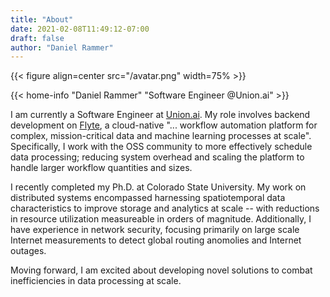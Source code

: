 ```yaml
---
title: "About"
date: 2021-02-08T11:49:12-07:00
draft: false
author: "Daniel Rammer"
---
```


{{< figure align=center src="/avatar.png" width=75% >}}

{{< home-info "Daniel Rammer" "Software Engineer @Union.ai" >}}

I am currently a Software Engineer at [Union.ai](https://union.ai). My role involves backend development on [Flyte](https://flyte.org), a cloud-native "... workflow automation platform for complex, mission-critical data and machine learning processes at scale". Specifically, I work with the OSS community to more effectively schedule data processing; reducing system overhead and scaling the platform to handle larger workflow quantities and sizes.

I recently completed my Ph.D. at Colorado State University. My work on distributed systems encompassed harnessing spatiotemporal data characteristics to improve storage and analytics at scale -- with reductions in resource utilization measureable in orders of magnitude. Additionally, I have experience in network security, focusing primarily on large scale Internet measurements to detect global routing anomolies and Internet outages.

Moving forward, I am excited about developing novel solutions to combat inefficiencies in data processing at scale.
